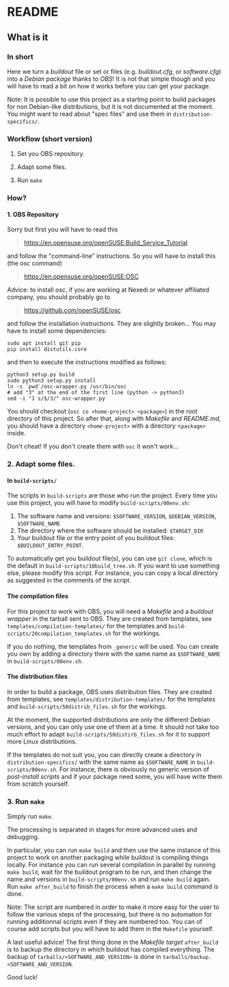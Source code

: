 # README

## What is it
### In short
Here we turn a *buildout* file or set or files (e.g. *buildout.cfg*, or *software.cfg*) into a *Debian package* thanks to *OBS*! It is not that simple though and you will have to read a bit on how it works before you can get your package.

Note: It is possible to use this project as a starting point to build packages for non Debian-like distributions, but it is not documented at the moment. You might want to read about "spec files" and use them in ```distribution-specifics/```.

### Workflow (short version)
1. Set you OBS repository.

2. Adapt some files.

3. Run ```make```

### How?
#### 1. OBS Repository
Sorry but first you will have to read this
>https://en.opensuse.org/openSUSE:Build_Service_Tutorial

and follow the "command-line" instructions. So you will have to install this (the *osc* command)
>https://en.opensuse.org/openSUSE:OSC

Advice: to install *osc*, if you are working at Nexedi or whatever affiliated company, you should probably go to
>https://github.com/openSUSE/osc

and follow the installation instructions. They are slightly broken... You may have to install some dependencies:
```
sudo apt install git pip
pip install distutils.core
```
and then to execute the instructions modified as follows:
```
python3 setup.py build
sudo python3 setup.py install
ln -s `pwd`/osc-wrapper.py /usr/bin/osc
# add "3" at the end of the first line (python -> python3)
sed -i "1 s/$/3/" osc-wrapper.py
```

You should checkout (```osc co <home-project> <package>```) in the root directory of this project. So after that, along with *Makefile* and *README.md*, you should have a directory ```<home-project>``` with a directory <```package>``` inside.

Don't cheat! If you don't create them with ```osc``` it won't work...

### 2. Adapt some files.

#### In ```build-scripts/```

The scripts in ```build-scripts``` are those who run the project. Every time you use this project, you will have to modify ```build-scripts/00env.sh```:
1. The software name and versions: ```$SOFTWARE_VERSION```, ```$DEBIAN_VERSION```, ```$SOFTWARE_NAME```
2. The directory where the software should be installed: ```$TARGET_DIR```
3. Your buildout file or the entry point of you buildout files: ```$BUILDOUT_ENTRY_POINT```.

To automatically get you buildout file(s), you can use ```git clone```, which is the default in ```build-scripts/10build_tree.sh```. If you want to use something else, please modify this script. For instance, you can copy a local directory as suggested in the comments of the script.

#### The compilation files

For this project to work with OBS, you will need a *Makefile* and a *buildout wrapper* in the tarball sent to OBS. They are created from templates, see ```templates/compilation-templates/``` for the templates and ```build-scripts/20compilation_templates.sh``` for the workings.

If you do nothing, the templates from ```_generic``` will be used. You can create you own by adding a directory there with the same name as ```$SOFTWARE_NAME``` in ```build-scripts/00env.sh```.

#### The distribution files

In order to build a package, OBS uses distribution files. They are created from templates, see ```templates/distribution-templates/``` for the templates and ```build-scripts/50distrib_files.sh``` for the workings.

At the moment, the supported distributions are only the different Debian versions, and you can only use one of them at a time. It should not take too much effort to adapt ```build-scripts/50distirb_files.sh``` for it to support more Linux distributions.

If the templates do not suit you, you can directly create a directory in ```distribution-specifics/``` with the same name as ```$SOFTWARE_NAME``` in ```build-scripts/00env.sh```. For instance, there is obviously no generic version of *post-install scripts* and if your package need some, you will have write them from scratch yourself.


### 3. Run ```make```

Simply run ```make```.

The processing is separated in stages for more advanced uses and debugging.

In particular, you can run ```make build``` and then use the same instance of this project to work on another packaging while buildout is compiling things locally. For instance you can run several compilation in parallel by running ```make build```, wait for the buildout program to be run, and then change the name and versions in ```build-scripts/00env.sh``` and run ```make build``` again. Run ```make after_build``` to finish the process when a ```make build``` command is done.

Note: The script are numbered in order to make it more easy for the user to follow the various steps of the processing, but there is no automation for running additionnal scripts even if they are numbered too. You can of course add scripts but you will have to add them in the ```Makefile``` yourself.

A last useful advice! The first thing done in the *Makefile target* ```after_build``` is to backup the directory in which buildout has compiled everything. The backup of ```tarballs/<SOFTWARE_AND_VERSION>``` is done in ```tarballs/backup.<SOFTWARE_AND_VERSION```.


Good luck!

